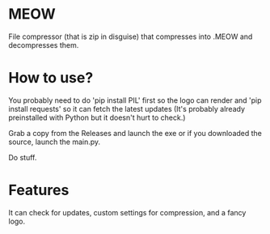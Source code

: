 # MEOW
File compressor (that is zip in disguise) that compresses into .MEOW and decompresses them.



# How to use?

You probably need to do 'pip install PIL' first so the logo can render and 'pip install requests' so it can fetch the latest updates (It's probably already preinstalled with Python but it doesn't hurt to check.)

Grab a copy from the Releases and launch the exe or if you downloaded the source, launch the main.py.

Do stuff.



# Features

It can check for updates, custom settings for compression, and a fancy logo.
